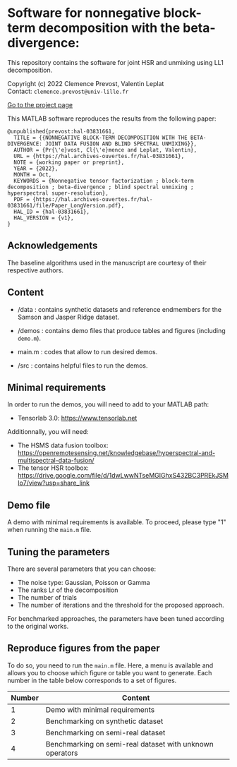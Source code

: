 # Software for nonnegative block-term decomposition with the beta-divergence:
This repository contains the software for joint HSR and unmixing using LL1 decomposition.

Copyright (c) 2022 Clemence Prevost, Valentin Leplat <br>
Contact: ```clemence.prevost@univ-lille.fr```

[Go to the project page](https://github.com/cprevost4/bLL1_NBTD)

This MATLAB software reproduces the results from the following paper:

```
@unpublished{prevost:hal-03831661,
  TITLE = {{NONNEGATIVE BLOCK-TERM DECOMPOSITION WITH THE BETA-DIVERGENCE: JOINT DATA FUSION AND BLIND SPECTRAL UNMIXING}},
  AUTHOR = {Pr{\'e}vost, Cl{\'e}mence and Leplat, Valentin},
  URL = {https://hal.archives-ouvertes.fr/hal-03831661},
  NOTE = {working paper or preprint},
  YEAR = {2022},
  MONTH = Oct,
  KEYWORDS = {Nonnegative tensor factorization ; block-term decomposition ; beta-divergence ; blind spectral unmixing ; hyperspectral super-resolution},
  PDF = {https://hal.archives-ouvertes.fr/hal-03831661/file/Paper_LongVersion.pdf},
  HAL_ID = {hal-03831661},
  HAL_VERSION = {v1},
}
```

## Acknowledgements

The baseline algorithms used in the manuscript are courtesy of their respective authors.


## Content
 
 - /data : contains synthetic datasets and reference endmembers for the Samson and Jasper Ridge dataset.
 
 - /demos : contains demo files that produce tables and figures (including ```demo.m```).

 - main.m : codes that allow to run desired demos.
 
 - /src : contains helpful files to run the demos.

## Minimal requirements

In order to run the demos, you will need to add to your MATLAB path:
- Tensorlab 3.0: https://www.tensorlab.net

Additionnally, you will need:
- The HSMS data fusion toolbox: https://openremotesensing.net/knowledgebase/hyperspectral-and-multispectral-data-fusion/
- The tensor HSR toolbox: https://drive.google.com/file/d/1dwLwwNTseMGIGhxS432BC3PREkJSMlo7/view?usp=share_link


## Demo file
 
 A demo with minimal requirements is available. To proceed, please type "1" when running the ```main.m``` file.
 
 ## Tuning the parameters
 
 There are several parameters that you can choose:
 - The noise type: Gaussian, Poisson or Gamma
 - The ranks Lr of the decomposition
 - The number of trials
 - The number of iterations and the threshold for the proposed approach.
 
For benchmarked approaches, the parameters have been tuned according to the original works.
 
  
  ## Reproduce figures from the paper
  
  To do so, you need to run the ```main.m``` file. Here, a menu is available and allows you to choose which figure or table you want to generate. Each number in the table below corresponds to a set of figures.

| Number | Content                                                         |
|--------|-----------------------------------------------------------------|
| 1      | Demo with minimal requirements                                  |
| 2      | Benchmarking on synthetic dataset                               |
| 3      | Benchmarking on semi-real dataset                               |
| 4      | Benchmarking on semi-real dataset with unknown operators        |


